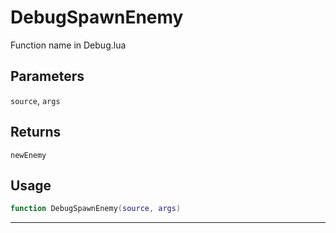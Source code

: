 # DebugSpawnEnemy
Function name in Debug.lua
## Parameters
`source`, `args`
## Returns
`newEnemy`
## Usage
```lua
function DebugSpawnEnemy(source, args)
```
---

